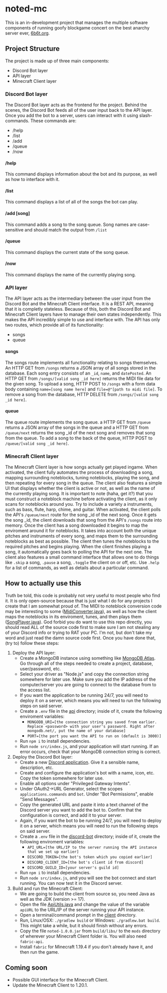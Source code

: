 # noted-mc
This is an in-development project that manages the multiple software components
of running goofy blockgame concert on the best anarchy server ever, [6b6t.org](https://6b6t.org).

## Project Structure
The project is made up of three main components:
- Discord Bot layer
- API layer
- Minecraft Client layer

### Discord Bot layer
The Discord Bot layer acts as the frontend for the project. Behind the scenes, the Discord Bot feeds all of the user input back to the API layer.
Once you add the bot to a server, users can interact with it using slash-commands.
These commands are:
- /help
- /list
- /add
- /queue
- /now

#### /help
This command displays information about the bot and its purpose, as well as how to interface with it.

#### /list
This command displays a list of all of the songs the bot can play.

#### /add [song]
This command adds a song to the song queue. Song names are case-sensitive and should match the output from `/list`

#### /queue
This command displays the current state of the song queue.

#### /now
This command displays the name of the currently playing song.

### API layer
The API layer acts as the intermediary between the user input from the Discord Bot and the Minecraft Client interface.
It is a REST API, meaning that it is completly stateless. Because of this, both the Discord Bot and Minecraft Client layers have to manage their own states
independently. This makes the API incredibly simple to use and interface with. The API has only two routes, which provide all of its
functionality:
- songs
- queue

#### songs
The songs route implements all functionality relating to songs themselves. An HTTP GET from `/songs` returns a JSON array of all songs stored in the database.
Each song entry consists of an `_id`, `name`, and `datePosted`. An HTTP GET from `/songs/[valid song _id here]` returns the MIDI file data for the given song.
To upload a song, HTTP POST to `/songs` with a form data body containing `name=[song name here]` and `file=@"[path to midi file]`.
To remove a song from the database, HTTP DELETE from `/songs/[valid song _id here]`.

#### queue
The queue route implements the song queue. a HTTP GET from `/queue` returns a JSON array of the songs in the queue and
a HTTP GET from `/queue/next` returns the song \_id of the next song and removes that song from the queue.
To add a song to the back of the queue, HTTP POST to `/queue/[valid song _id here]`.

### Minecraft Client layer
The Minecraft Client layer is how songs actually get played ingame. When activated, the client fully automates the process of downloading a song,
mapping surrounding noteblocks, tuning noteblocks, playing the song, and then repeating for every song in the queue. The client also features
a simple UI that displays whether the client is active or not, as well as the name of the currently playing song.
It is important to note (haha, get it?) that you must construct a noteblock machine before activating the client,
as it only scans for noteblocks around you. Try to include a variety a instruments, such as bass, flute, harp, chime, and guitar.
When activated, the client polls the API's `/queue/next` route for the song \_id of the next song. Once it gets the song \_id,
the client downloads that song from the API's `/songs` route into memory. Once the client has a song downloaded it begins to map the enviroment around it
for noteblocks. It takes into account both the unique pitches and instruments of every song, and maps them to the surrounding noteblocks as
best as possible. The client then tunes the noteblocks to the required pitches and begins playing. When the client finishes playing a song,
it automatically goes back to polling the API for the next one. The client also features a small command interface that allows one to do
things like `.skip` a song, `.pause` a song, `.toggle` the client on or off, etc. Use `.help` for a list of commands,
as well as details about a particular command.

## How to actually use this
Truth be told, this code is probably not very useful to most people who find it.
It is only open-source because that is just what I do for any projects I create that I am somewhat proud of.
The MIDI to noteblock conversion code may be interesting to some ([MidiConverter.java](/client/src/main/java/net/nimrod/noted/converters/MidiConverter.java)), as well as how the 
client maps the noteblocks in its enviroment, tunes, and then plays them ([SongPlayer.java](/client/src/main/java/net/nimrod/noted/playing/SongPlayer.java)).
God forbid you do want to use this repo directly, you should read ALL of the source code first to make sure I am not stealing any of your Discord info or trying to RAT your PC.
I'm not, but don't take my word and just read the damn source code first. Once you have done that, (try to) follow these steps:
    
1. Deploy the API layer:        
    - Create a MongoDB instance using something like [MongoDB Atlas](https://www.mongodb.com/atlas/database). Go through all of the steps needed to create a project, database, user/password, etc.
    - Select your driver as "Node.js" and copy the connection string somewhere for later use. Make sure you add the IP address of the computer/server you are going to connect to the database from to the access list.
    - If you want the application to be running 24/7, you will need to deploy it on a server, which means you will need to run the following steps on said server.
    - Create a `.env` file in the [api](/api) directory; inside of it, create the following enviroment variables:
        - `MONGODB_URI=[the connection string you saved from earlier. Replace <password> with your user's password. Right after mongodb.net/, put the name of your database]`
        - `PORT=[the port you want the API to run on (default is 3000)]`
    - Run `npm i` to install dependencies.
    - Run `node src/index.js`, and your application will start running. If an error occurs, check that your MongoDB connection string is correct.
2. Deploy the Discord Bot layer:
    - Create a new [Discord application](https://discord.com/developers/applications). Give it a sensible name, description, etc.
    - Create and configure the application's bot with a name, icon, etc. Copy the token somewhere for later use.
    - Enable all options under "Privileged Gateway Intents".
    - Under OAuth2->URL Generator, select the scopes `applications.commands` and `bot`. Under "Bot Permissions", enable "Send Messages".
    - Copy the generated URL and paste it into a text channel of the Discord server you want to add the bot to. Confirm that the configuration is correct, and add it to your server.
    - Again, if you want the bot to be running 24/7, you will need to deploy it on a server, which means you will need to run the following steps on said server.
    - Create a `.env` file in the [discord-bot](/discord-bot) directory; inside of it, create the following enviroment variables:
        - `API_URL=[the URL/IP to the server running the API instance that we set up earlier]`
        - `DISCORD_TOKEN=[the bot's token which you copied earlier]`
        - `DISCORD_CLIENT_ID=[the bot's client id from discord]`
        - `DISCORD_GUILD_ID=[your server's guild id]`
    - Run `npm i` to install dependencies.
    - Run `node src/index.js`, and you will see the bot connect and start running. You can now test it in the Discord server.
3. Build and run the Minecraft Client:
    - We are going to build the client from source so, you need Java as well as the JDK (version >= 17).
    - Open the file [ApiUtils.java](/client/src/main/java/net/nimrod/noted/util/ApiUtils.java) and change the value of the variable `apiURL` to the URL/IP of the server running your API instance.
    - Open a terminal/command prompt in the [client](/client) directory.
    - Run, Linux/OSX: `./gradlew build` or Windows: `./gradlew.bat build`. This might take a while, but it should finish without any errors.
    - Copy the file `noted-1.0.0.jar` from `build/libs/` to the `mods` directory of wherever your Minecraft Client folder is. You will also need `fabric-api`.
    - Install `fabric` for Minecraft 1.19.4 if you don't already have it, and then run the game.

## Coming soon
- Possible GUI interface for the Minecraft Client.
- Update the Minecraft Client to 1.20.1.
